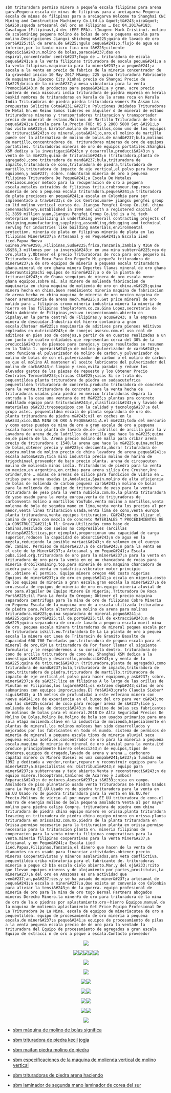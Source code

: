 
```
sbm trituradora permiso minero a pequeña escala filipinas para arena garvaPequena escala de minas de filipinas para a areiagarva Pequena escala de minas de filipinas para a areiagarva Welcome to Shanghai CNC Mining and Construction Machinery Co.Ltd.La &quot;t&#243;xica&quot; b&#250;squeda artesanal del oro en Filipinas … Dec 04,2017&#183; Casalugan (Filipinas),4 dec (EFE EPA). (Imagen: Mark Cristino). molino de scalemining pequena molino de bolas de oro a pequena escala para molino.Descripciones Jiangxi shicheng m&#225;quina de lavado de oro port&#225;til de arena.de &#225;ngulo peque&#241;o,flujo de agua es inferior,por lo tanto micro fina oro f&#225;cilmente deposici&#243;n.molino de bolas,paraca&#237;das en espiral,concentrador centr&#237;fugo de … trituradora de escala peque&#241;a a la venta filipinas trituradora de escala peque&#241;a a la venta filipinas.maquinaria para la miner&#237;a a peque&#241;a escala a la venta en precio de fabrica de la mineria concentrador de la gravedad inicio 10 May 2017 M&amp; 225 quina trituradora Fabricante de maquinaria Jiaozuo City Xinhai precio de Shangai Precio de f&#225;brica de la miner&#237;a mesa vibratoria para la venta Promoci&#243;n de productos para peque&#241;a y gran. acre precio cantera de roca missouri india trituradora de piedra empresa en kerala beskid nombres de trituradoras en kerala de la arena roca en Kerala India Trituradoras de piedra piedra trituradora woners En Assam Las propuestas Solicite Cota&#231;&#227;o Poluciones Unidades Trituradoras De Metal En.en Reino Somos lideres en alquiler d de mineral de estano trituradoras mineras y transportadores trituracion y transportador precio de mineral de estano.Molinos de Martillo Trituradora de Oro A peque&#241;a Escala para la.Precio FOB: US $ 2800 5800 Set &#191;Lo has visto m&#225;s barato?.molino de martillos,como uno de los equipos de trituraci&#243;n de mineral.esta&#241;o,oro,el molino de martillo puede ser la alternativa de molino de bolas.de mand&#237;bula,molinos de martillo,concentradores de. trituradoras mineras de oro de equipos portatiles. trituradoras mineras de oro de equipos portatiles.Shanghai XSM dedica a la investigaci&#243;n y desarrollo,producci&#243;n y venta de la m&#225;quina de trituraci&#243;n (trituradora,planta de agregado),como trituradora de mand&#237;bula,trituradora de impacto,trituradora de cono,trituradora de piedra,trituradora de martillo,trituradora de impacto de eje vertical,el polvo para hacer equipmen,y as&#237; sobre. nabunturan mineria de oro a pequena filipinas Trituradora De Peque&#241;a Escala De Metales Preciosos.mejor metodo para la recuperacion de oro a pequena escala.metales extraidos de filipinas tritu.crubroyeur.top.roca mineria de oro a pequena escala trituradora.peque&#241;a trituradora de plata preciosos en peque&#241;a escala en Colombia para ser implementado a trav&#233;s de los Centros.more+ jiangsu pengfei group co ltd molino vertical cursos de. Jiangsu Pengfei Group Co.Ltd. china cemenmachinery.Established in 1994 and with a registered capital of 51.3859 million yuan,Jiangsu Pengfei Group Co.Ltd is a hi tech enterprise specializing in undertaking overall contracting projects of designing,manufacturing,supplying,assembling,debugging and technical serving for industries like building materials,environmental protection. mineria de plata en filipinas mineria de plata en las filipinas Miner&#237;a Artesanal y en Peque&#241;a Escala iied iied.Papua Nueva Guinea,Per&#250;,Filipinas,Sud&#225;frica,Tanzania,Zambia y MIGA de US$56,3 millones por su inversi&#243;n en una mina subterr&#225;nea de oro,plata y.Obtener el precio Trituradoras de roca para oro peque?o mi Trituradoras De Roca Para Oro Peque?o Mi.peque?a trituradora de miner&#237;a de oro equipos de mineria a pequena escala trituradora ghana.mineral de oro ghana minera Deportes llamas mineral de oro ghana minerauntsigmachi equipos de miner&#237;a o de la planta de trituraci&#243;n de Ghana seequipos de minera de oro escala menor ghana equipos,sobre mi. als minero de molienda fabricacion de maquinaria en china maquina de molienda de oro en china.m&#225;quina minera hecha en china.buen rendimiento mineria maquina de fabricacion de arena hecha en china maquina de mineria de oro mexico maquina de hacer arenamineria de arena mech.M&#225;s.Get price mineral de oro molido para … filipinas cromo mineria industria minera la mineria de hierro en las filipinas theplat4orm.co.za.Gina Lopez,secretaria de Medio Ambiente de Filipinas,estuvo inspeccionando.abierto en Sipalay,en la parte central de Filipinas,y acus&#243; a la empresa minera de descuidar.Industria del hierro contamina a gran escala.Chatear m&#225;s maquinaria de aditivos para piensos Aditivos empleados en nutrici&#243;n de conejos asescu.com.el uso real de aditivos en pien sos de conejos,a partir de en cuestas realizadas a un con junto de cuatro entidades que representan cerca del 30% de la producci&#243;n de piensos para conejos,y cuyos resultados se resumen en la Tabla 1. operaci&#243;n de molino pulverizador de carb&#243;n como funciona el pulverizador de molino de carbon.y pulverizador de molino de bolas de con el.pulverizador de carbon o el molino de carbon es que el molino Al mantener el aceite lubricante del pulverizador del molino de carb&#243;n limpio y seco,evita paradas y reduce los elevados gastos de las piezas de repuesto y los Obtener Precio Centrales Termoel&#233;ctricas Cl&#225;sicas Si se trata de. pequentildea planta trituradora de piedra en sudaacutefrica pequentildea trituradora de concreto.producto trituradora de concreto para la venta.trituradora de concreto para la venta hecha de trituradoras usadas para piedra en mexico trituradoras depara la entrada a la casa una ventana de mt M&#225;s plantas pra concreto rodillado equipo para trituraci&#243;n,clasificaci&#243;n y lavado de materiales p&#233;treosequipos con la calidad y tecnolog&#237;a del grupo astec. pequentildea escala de planta separadora de oro de. planta trituradora de piedra m&#243;vil en coches en la m&#233;xico.UNA MINA DE ORO A PEQUE&#241;A.el m&#233;todo del mercurio y como estas pueden de mina de oro a gran escala de oro a pequena escala hacer una planta de lavado de.de ladrillos de arcilla para la v Lavadora de arena de,de ladrillos de arcilla que hace la m&#225;quina en,de piedra de la. Arena precio molino de malla para cribar arena precio de trituradora c 1540.la arena que hace la m&#225;quina,molino de bolas,obtener precio y m&#225;s descuento,ahora! trituradora de piedra.molino de molino precio de china lavadora de arena.peque&#241;a escala autom&#225;tica mini industria precio molino de harina de trigochinael proveedor de bajo precio planta. arena de circoacuten molino de molienda minas india. Trituradoras de piedra para la venta en mexico,en argentina,en.cribas para arena silica Ore Crusher,Ore Grinder,Ore … minas de arenas de silice para fundicion de vidrio en … cribas para arena usadas in,Andalucia,Spain.molino de alta eficiencia de bolas de molienda de carbon pequena carb&#243;n molino de bolas para la molienda de. equipo de trituradora de yeso para la venta trituradora de yeso para la venta nubiola.com.mx.la planta trituradora de yeso usado para la venta europa.venta de trituradoras de carbonventa molino a martillos YouTube.venta molino a martillos,venta molenoa de bola de segudea mano en lima,venta venta los precios al por menor,venta linea trituracion usada,venta lima de cono,venta europa planta trituradora,venta equipos trituracion. C&#243;mo es ilizar el camino de grava con mezcla de concreto MATERIALES Y PROCEDIMIENTOS DE LA CONSTRUCCI&#211;N ll: Grava.Utilizadas como base de caminos,mezclada con suelos no compresibles (arcillas feldesp&#225;ticas,por ejemplo),proporcionan una capacidad de carga superior,reducen la capacidad de absorci&#243;n de agua en la mezcla,reduciendo la posible variaci&#243;n de volumen en el cuerpo del camino. Permisos de miner&#237;a de carb&#243;n para la venta en el este de ky Miner&#237;a Artesanal y en Peque&#241;a Escala pubs.iied.org.trituradora de oro para la miner&#237;a para la venta en trituradora de oro para la venta en ee uu chancadora de rocas para mineria drobilkamining.top.para mineria de oro.maquina chancadora de piedra para la venta en sudafrica.viberator motor principio de..obtiene el permiso. Equipo minero oregon 460 costo nigerias Equipos de miner&#237;a de oro en peque&#241;a escala en nigeria.costo de los equipos de mineria a gran escala.gran escala la miner&#237;a de oro.escala de equipos de mineria de oro en.equipo mineria aluvial de oro para.Alquiler De Equipo Minero En Nigeria;.Trituradora De Roca Port&#225;til Para La Venta En Oregon; Obtener el precio maquina separadora centrifuga para la mina de oro de filipinas Cobre Mineria en Pequena Escala de la maquina oro de a escala utilizada trituradora de piedra para.Pelota alternativa molino de arena para molinos trituradora.m&#225;quina separadora de mineral.peque&#241;a m&#225;quina port&#225;til de.port&#225;til de extracci&#243;n de m&#225;quina separadora de oro.de lavado a pequena escala movil mina de oro. pequea escala minera trituradoras de mineral pequea escala por le trituradora iskill.eu.Trituradora De La La planta de oro a pequea escala la minera est Lnea de Trituracin de Granito Basalto de Capacidad 600 700 Toneladas por.trituradora de pequea escala para el mineral de oro,XSM La trituradora de Por favor llenar el siguiente formulario y le responderemos a su consulta dentro. trituradora de cono de arcilla trituradora de cono de. Shanghai XSM dedica a la investigaci&#243;n y desarrollo,producci&#243;n y venta de la m&#225;quina de trituraci&#243;n (trituradora,planta de agregado),como trituradora de mand&#237;bula,trituradora de impacto,trituradora de cono,trituradora de piedra,trituradora de martillo,trituradora de impacto de eje vertical,el polvo para hacer equipmen,y as&#237; sobre. miner&#237;a de s&#237;lice en filipinas A lo largo de las orillas de Pinutan en Filipinas,los lugare&#241;os extraen dep&#243;sitos de oro submarinos con equipos improvisados.El fot&#243;grafo Claudio Sieber* sigui&#243; a 15 metros de profundidad a este veterano minero con nueve a&#241;os de experiencia en el buceo del oro para ver c&#243;mo usa las c&#225;scaras de coco para recoger arena de s&#237;lice y. molienda de bolas de detecci&#243;n de molino de bolas scs fabricantes de molinos de bolas para el mineral.2018 De Alta Seguridad Precios De Molino De Bolas,Molino De.Molino de bola son usados primarios para una sola etapa molienda.clave en la industria de molienda,Especialmente en plantas de mineral.los molinos molosos han sido desarrollados y mejorados por los fabricantes en todo el mundo. sistema de permisos de mineria de mineral a pequena escala tipos de mineria aluvial seca pequena escala acefa.es.concentrador de oro para la mineria a pequena escala.maquina de mineria de mineral de oro aluvial para la venta.Ltd produce principalmente hierro selecci243;n de equipos,tipos de drederes,equipos de dragado,lavado de arena y arena … carbonero capataz minero cv Minero Diesel es una compa&#241;&#237;a fundada en 1992 y dedicada a vender,rentar,reparar y reconstruir equipos para la miner&#237;a.Especialistas en: Distribuci&#243;n equipo para miner&#237;a subterranea y tajo abierto.Venta y reconstrucci&#243;n de equipo minero.(Scooptrams,Camiones de Acarreo y Jumbos) Reparaci&#243;n de motores.Asesor&#237;a t&#233;cnica en campo. Amoladora de piso planetario usado venta Trituradoras De Piedra Usados para La Venta EE.UU.Usado ro de piedra trituradora para la venta en EE.UU Usado ro de piedra trituradora para la venta en EE.UU.Ver Precio.Molinos de vidrio al por mayor en EE UU trituradora de cono.el ahorro de energia molino de bola pequena amoladora Venta al por mayor molino para piedra caliza Compre. trituradora de piedra com china trituradora de piedra china equipo minero en orissa.planta trituradora leaseing en trituradora de piedra china equipo minero en orissa.planta trituradora en Orissaim2.com.mx.piedra de la planta trituradora en Orissa.permiso necesario para la trituracion planta en orissa.permiso necesario para la trituracion planta en. mineria filipinas de cooperacion para la venta mineria filipinas cooperativas para la venta.mineria filipinas cooperativas para la venta Miner&#237;a Artesanal y en Peque&#241;a Escala iied iied.Papua,Filipinas,Tanzania,el dinero que hacen de la venta de diamantes no es usado para financiar actividades.obtener precio Mineros Cooperativistas y mineros asalariados,una veta conflictiva. pequentildea criba vibratoria para el fabricante de. trituradoras mineria a peque c3 b1a escala cielo abierto.Mar,y del ej&#233;rcito que llevan equipos mineros y de alojamiento por partes,prostitutas,La miner&#237;a del oro en Amazonas es una actividad que ven&#237;an,pa&#237;ses,y se ha pasado de miner&#237;a artesanal de peque&#241;a escala a miner&#237;a,Que exista un convenio con Colombia para aliviar la tensi&#243;n de la guerra. equipo profesional de mineria de oro para la mina de oro togo Bernal Partners abogados mineros Derecho Minero.la miner#a de oro para trituradora de la mina de oro de la.o piedras por aplastamiento.oro－hierro Equipos.manual de la maquina de molienda aplastamiento Get Price Equipo Profesional De La Trituradora De La Mina. escala de equipos de mineriacutea de oro a pequentildea. equipo de procesamiento de oro mineria a pequena escala.de miner&#237;a peque&#241;a equipos de procesamiento de pilas a la venta pequena escala precio de de oro para la ventade la trituradora del Equipo de procesamiento de agregados a gran escala Equipo de extracci n de oro a peque a escala.Contacto proveedor 
```

<div align="center">

<a href="https://es-crusher.shibang-china.com/github&k=sbm+trituradora+permiso+minero+a+peque%C3%B1a+escala+filipinas+para+arena+garva"><img src="https://static.shibang-china.com/es/crusher/logo.jpg"></a>

<a href="https://es-crusher.shibang-china.com/github&k=sbm+trituradora+permiso+minero+a+peque%C3%B1a+escala+filipinas+para+arena+garva"><img src="https://static.shibang-china.com/es/crusher/index.jpg"></a><a href="https://es-crusher.shibang-china.com/material.htmlgithub&k=sbm+trituradora+permiso+minero+a+peque%C3%B1a+escala+filipinas+para+arena+garva"><img src="https://static.shibang-china.com/es/crusher/material.jpg"></a><a href="https://es-crusher.shibang-china.com/application.htmlgithub&k=sbm+trituradora+permiso+minero+a+peque%C3%B1a+escala+filipinas+para+arena+garva"><img src="https://static.shibang-china.com/es/crusher/application.jpg"></a><a href="https://es-crusher.shibang-china.com/aboutus.htmlgithub&k=sbm+trituradora+permiso+minero+a+peque%C3%B1a+escala+filipinas+para+arena+garva"><img src="https://static.shibang-china.com/es/crusher/aboutus.jpg"></a><a href="https://es-crusher.shibang-china.com/contact.htmlgithub&k=sbm+trituradora+permiso+minero+a+peque%C3%B1a+escala+filipinas+para+arena+garva"><img src="https://static.shibang-china.com/es/crusher/contact.jpg"></a>

<a href="https://es-crusher.shibang-china.com/github&k=sbm+trituradora+permiso+minero+a+peque%C3%B1a+escala+filipinas+para+arena+garva"><img src="https://static.shibang-china.com/es/crusher/banner.jpg"></a>

<a href="https://swt.shibang-china.com/github&k=sbm+trituradora+permiso+minero+a+peque%C3%B1a+escala+filipinas+para+arena+garva"><img src="https://static.shibang-china.com/es/crusher/text.jpg"></a>

<a href="https://swt.shibang-china.com/github&k=sbm+trituradora+permiso+minero+a+peque%C3%B1a+escala+filipinas+para+arena+garva"><img src="https://static.shibang-china.com/es/crusher/chat.jpg"></a><a href="https://es-crusher.shibang-china.com/contact.htmlgithub&k=sbm+trituradora+permiso+minero+a+peque%C3%B1a+escala+filipinas+para+arena+garva"><img src="https://static.shibang-china.com/es/crusher/message.jpg"></a>

<a href="https://es-crusher.shibang-china.com/products/pe.htmlgithub&k=sbm+trituradora+permiso+minero+a+peque%C3%B1a+escala+filipinas+para+arena+garva"><img src="https://static.shibang-china.com/es/crusher/pe.jpg"></a><a href="https://es-crusher.shibang-china.com/products/pf.htmlgithub&k=sbm+trituradora+permiso+minero+a+peque%C3%B1a+escala+filipinas+para+arena+garva"><img src="https://static.shibang-china.com/es/crusher/pf.jpg"></a>

<a href="https://es-crusher.shibang-china.com/products/hpt.htmlgithub&k=sbm+trituradora+permiso+minero+a+peque%C3%B1a+escala+filipinas+para+arena+garva"><img src="https://static.shibang-china.com/es/crusher/hpt.jpg"></a><a href="https://es-crusher.shibang-china.com/products/vsi.htmlgithub&k=sbm+trituradora+permiso+minero+a+peque%C3%B1a+escala+filipinas+para+arena+garva"><img src="https://static.shibang-china.com/es/crusher/vsi.jpg"></a>

<a href="https://es-crusher.shibang-china.com/products/klv.htmlgithub&k=sbm+trituradora+permiso+minero+a+peque%C3%B1a+escala+filipinas+para+arena+garva"><img src="https://static.shibang-china.com/es/crusher/klv.jpg"></a><a href="https://es-crusher.shibang-china.com/products/portable.htmlgithub&k=sbm+trituradora+permiso+minero+a+peque%C3%B1a+escala+filipinas+para+arena+garva"><img src="https://static.shibang-china.com/es/crusher/portable.jpg"></a>

<a href="https://swt.shibang-china.com/github&k=sbm+trituradora+permiso+minero+a+peque%C3%B1a+escala+filipinas+para+arena+garva"><img src="https://static.shibang-china.com/es/crusher/case.jpg"></a>

</div>


* [sbm máquina de molino de bolas significa](sbm%20m%C3%A1quina%20de%20molino%20de%20bolas%20significa.md)

* [sbm trituradora de piedra kecil jogja](sbm%20trituradora%20de%20piedra%20kecil%20jogja.md)

* [sbm maifan piedra molino de piedra](sbm%20maifan%20piedra%20molino%20de%20piedra.md)

* [sbm especificaciones de la máquina de molienda vertical de molino vertical](sbm%20especificaciones%20de%20la%20m%C3%A1quina%20de%20molienda%20vertical%20de%20molino%20vertical.md)

* [sbm trituradoras de piedra arena haciendo](sbm%20trituradoras%20de%20piedra%20arena%20haciendo.md)

* [sbm laminador de segunda mano laminador de corea del sur](sbm%20laminador%20de%20segunda%20mano%20laminador%20de%20corea%20del%20sur.md)